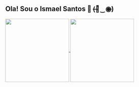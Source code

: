 ## Ola! Sou o Ismael Santos 👋 (̶◉͛‿◉̶)

<a href="https://github.com/anuraghazra/github-readme-stats">
  <img height=200 align="center" src="https://github-readme-stats.vercel.app/api?username=ismaelsants" />
</a>
<a href="https://github.com/anuraghazra/convoychat">
  <img height=200 align="center" src="https://github-readme-stats.vercel.app/api/top-langs?username=ismaelsants&layout=compact&langs_count=8&card_width=320" />
</a>
